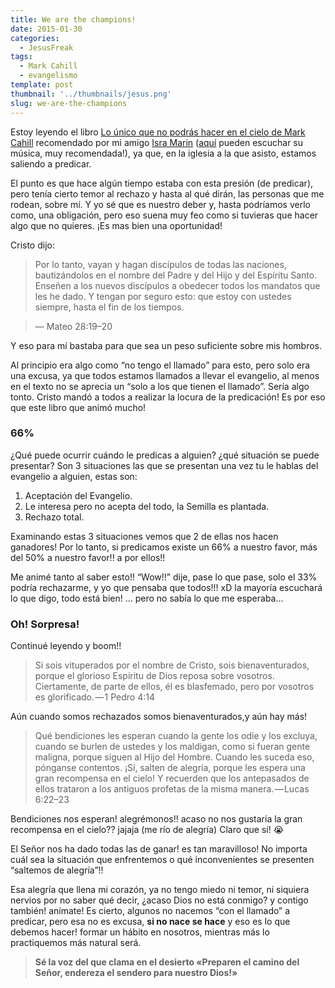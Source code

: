 ```yaml
---
title: We are the champions!
date: 2015-01-30
categories: 
  - JesusFreak
tags: 
  - Mark Cahill
  - evangelismo
template: post
thumbnail: '../thumbnails/jesus.png'
slug: we-are-the-champions
---
```


Estoy leyendo el libro [Lo único que no podrás hacer en el cielo de Mark Cahill](http://amzn.com/B007L97CQ8) recomendado por mi amigo [Isra Marin](https://twitter.com/isramarin) ([aquí](https://isramarin.bandcamp.com/music "Isra Marin Bandcamp") pueden escuchar su música, muy recomendada!), ya que, en la iglesia a la que asisto, estamos saliendo a predicar.

El punto es que hace algún tiempo estaba con esta presión (de predicar), pero tenía cierto temor al rechazo y hasta al qué dirán, las personas que me rodean, sobre mí. Y yo sé que es nuestro deber y, hasta podríamos verlo como, una obligación, pero eso suena muy feo como si tuvieras que hacer algo que no quieres. ¡Es mas bien una oportunidad!

Cristo dijo:

> Por lo tanto, vayan y hagan discípulos de todas las naciones, bautizándolos en el nombre del Padre y del Hijo y del Espíritu Santo. Enseñen a los nuevos discípulos a obedecer todos los mandatos que les he dado. Y tengan por seguro esto: que estoy con ustedes siempre, hasta el fin de los tiempos.

> — Mateo 28:19–20

Y eso para mí bastaba para que sea un peso suficiente sobre mis hombros.

Al principio era algo como “no tengo el llamado” para esto, pero solo era una excusa, ya que todos estamos llamados a llevar el evangelio, al menos en el texto no se aprecia un “solo a los que tienen el llamado”. Sería algo tonto. Cristo mandó a todos a realizar la locura de la predicación! Es por eso que este libro que animó mucho!

### 66%

¿Qué puede ocurrir cuándo le predicas a alguien? ¿qué situación se puede presentar? Son 3 situaciones las que se presentan una vez tu le hablas del evangelio a alguien, estas son:

1.  Aceptación del Evangelio.
2.  Le interesa pero no acepta del todo, la Semilla es plantada.
3.  Rechazo total.

Examinando estas 3 situaciones vemos que 2 de ellas nos hacen ganadores! Por lo tanto, si predicamos existe un 66% a nuestro favor, más del 50% a nuestro favor!! a por ellos!!

Me animé tanto al saber esto!! “Wow!!” dije, pase lo que pase, solo el 33% podría rechazarme, y yo que pensaba que todos!!! xD la mayoría escuchará lo que digo, todo está bien! … pero no sabía lo que me esperaba…

### Oh! Sorpresa!

Continué leyendo y boom!!

> Si sois vituperados por el nombre de Cristo, sois bienaventurados, porque el glorioso Espíritu de Dios reposa sobre vosotros. Ciertamente, de parte de ellos, él es blasfemado, pero por vosotros es glorificado. — 1 Pedro 4:14

Aún cuando somos rechazados somos bienaventurados,y aún hay más!

> Qué bendiciones les esperan cuando la gente los odie y los excluya, cuando se burlen de ustedes y los maldigan, como si fueran gente maligna, porque siguen al Hijo del Hombre. Cuando les suceda eso, pónganse contentos. ¡Sí, salten de alegría, porque les espera una gran recompensa en el cielo! Y recuerden que los antepasados de ellos trataron a los antiguos profetas de la misma manera. — Lucas 6:22–23

Bendiciones nos esperan! alegrémonos!! acaso no nos gustaría la gran recompensa en el cielo?? jajaja (me río de alegría) Claro que sí! 😭

El Señor nos ha dado todas las de ganar! es tan maravilloso! No importa cuál sea la situación que enfrentemos o qué inconvenientes se presenten “saltemos de alegría”!!

Esa alegría que llena mi corazón, ya no tengo miedo ni temor, ni siquiera nervios por no saber qué decir, ¿acaso Dios no está conmigo? y contigo también! anímate! Es cierto, algunos no nacemos “con el llamado” a predicar, pero esa no es excusa, **si no nace se hace** y eso es lo que debemos hacer! formar un hábito en nosotros, mientras más lo practiquemos más natural será.

> **Sé la voz del que clama en el desierto «Preparen el camino del Señor, endereza el sendero para nuestro Dios!»**
